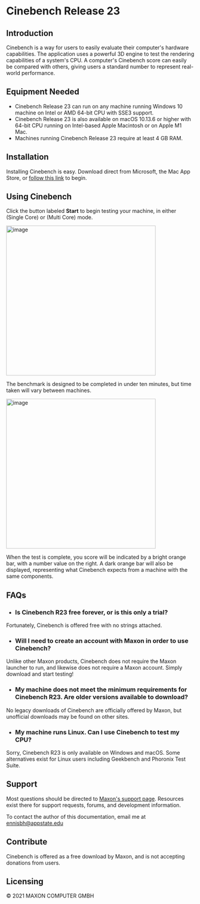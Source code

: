 # Cinebench Release 23

## Introduction

Cinebench is a way for users to easily evaluate their computer's hardware capabilities. The application uses a powerful 3D engine to test the rendering capabilities of a system's CPU. A computer's Cinebench score can easily be compared with others, giving users a standard number to represent real-world performance.

## Equipment Needed

- Cinebench Release 23 can run on any machine running Windows 10 machine on Intel or AMD 64-bit CPU with SSE3 support.
- Cinebench Release 23 is also available on macOS 10.13.6 or higher with 64-bit CPU running on Intel-based Apple Macintosh or on Apple M1 Mac.
- Machines running Cinebench Release 23 require at least 4 GB RAM.

## Installation

Installing Cinebench is easy. Download direct from Microsoft, the Mac App Store, or [follow this link](https://brettennis.github.io/download.html) to begin.

## Using Cinebench

Click the button labeled **Start** to begin testing your machine, in either (Single Core) or (Multi Core) mode.

<img src="https://brettennis.github.io/mac_step5.png" alt="image" width="400"/>

The benchmark is designed to be completed in under ten minutes, but time taken will vary between machines.

<img src="https://brettennis.github.io/mac_step6.png" alt="image" width="400"/>

When the test is complete, you score will be indicated by a bright orange bar, with a number value on the right. 
A dark orange bar will also be displayed, representing what Cinebench expects from a machine with the same components.

## FAQs

- ### Is Cinebench R23 free forever, or is this only a trial?
Fortunately, Cinebench is offered free with no strings attached.

- ### Will I need to create an account with Maxon in order to use Cinebench?
Unlike other Maxon products, Cinebench does not require the Maxon launcher to run, and likewise does not require a Maxon account.
Simply download and start testing!

- ### My machine does not meet the minimum requirements for Cinebench R23. Are older versions available to download?
No legacy downloads of Cinebench are officially offered by Maxon, but unofficial downloads may be found on other sites.

- ### My machine runs Linux. Can I use Cinebench to test my CPU?
Sorry, Cinebench R23 is only available on Windows and macOS. Some alternatives exist for Linux users including Geekbench and Phoronix Test Suite.

## Support

Most questions should be directed to [Maxon's support page](https://www.maxon.net/en/support-center).
Resources exist there for support requests, forums, and development information.

To contact the author of this documentation, email me at ennisbh@appstate.edu

## Contribute

Cinebench is offered as a free download by Maxon, and is not accepting donations from users.

## Licensing

© 2021 MAXON COMPUTER GMBH
